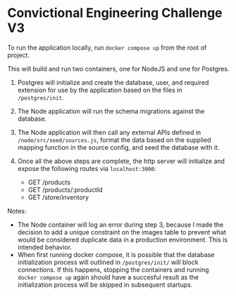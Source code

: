 # Convictional Engineering Challenge V3


To run the application locally, run `docker compose up` from the root of project.

This will build and run two containers, one for NodeJS and one for Postgres.

1. Postgres will initialize and create the database, user, and required extension for use by the application based on the files in `/postgres/init`.

2. The Node application will run the schema migrations against the database.

3. The Node application will then call any external APIs defined in `/node/src/seed/sources.js`, format the data based on the supplied mapping function in the source config, and seed the database with it.

4. Once all the above steps are complete, the http server will initialize and expose the following routes via `localhost:3000`:
    - GET /products
    - GET /products/:productId
    - GET /store/inventory

Notes: 
- The Node container will log an error during step 3, because I made the decision to add a unique constraint on the images table to prevent what would be considered duplicate data in a production environment. This is intended behavior.
- When first running docker compose, it is possible that the database initialization process will outlined in `/postgres/init/` will block connections. If this happens, stopping the containers and running `docker compose up` again should have a succesful result as the initialization process will be skipped in subsequent startups.
